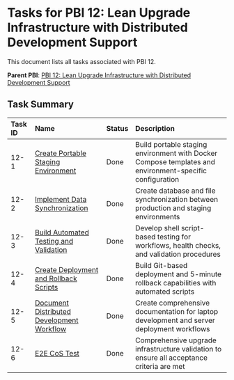 # Tasks for PBI 12: Lean Upgrade Infrastructure with Distributed Development Support

This document lists all tasks associated with PBI 12.

**Parent PBI**: [PBI 12: Lean Upgrade Infrastructure with Distributed Development Support](./prd.md)

## Task Summary

| Task ID | Name | Status | Description |
| :------ | :--------------------------------------- | :------- | :--------------------------------- |
| 12-1 | [Create Portable Staging Environment](./12-1.md) | Done | Build portable staging environment with Docker Compose templates and environment-specific configuration |
| 12-2 | [Implement Data Synchronization](./12-2.md) | Done | Create database and file synchronization between production and staging environments |
| 12-3 | [Build Automated Testing and Validation](./12-3.md) | Done | Develop shell script-based testing for workflows, health checks, and validation procedures |
| 12-4 | [Create Deployment and Rollback Scripts](./12-4.md) | Done | Build Git-based deployment and 5-minute rollback capabilities with automated scripts |
| 12-5 | [Document Distributed Development Workflow](./12-5.md) | Done | Create comprehensive documentation for laptop development and server deployment workflows |
| 12-6 | [E2E CoS Test](./12-6.md) | Done | Comprehensive upgrade infrastructure validation to ensure all acceptance criteria are met |

